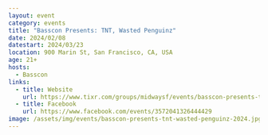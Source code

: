 ```yaml
---
layout: event
category: events
title: "Basscon Presents: TNT, Wasted Penguinz"
date: 2024/02/08
datestart: 2024/03/23
location: 900 Marin St, San Francisco, CA, USA
age: 21+
hosts:
  - Basscon
links:
  - title: Website
    url: https://www.tixr.com/groups/midwaysf/events/basscon-presents-tnt-wasted-penguinz-94618
  - title: Facebook
    url: https://www.facebook.com/events/3572041326444429
image: /assets/img/events/basscon-presents-tnt-wasted-penguinz-2024.jpg
---
```

